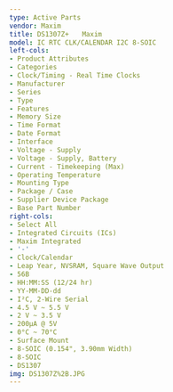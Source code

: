 ```yaml
---
type: Active Parts
vendor: Maxim
title: DS1307Z+　　Maxim
model: IC RTC CLK/CALENDAR I2C 8-SOIC
left-cols:
- Product Attributes
- Categories
- Clock/Timing - Real Time Clocks
- Manufacturer
- Series
- Type
- Features
- Memory Size
- Time Format
- Date Format
- Interface
- Voltage - Supply
- Voltage - Supply, Battery
- Current - Timekeeping (Max)
- Operating Temperature
- Mounting Type
- Package / Case
- Supplier Device Package
- Base Part Number
right-cols:
- Select All
- Integrated Circuits (ICs)
- Maxim Integrated
- '-'
- Clock/Calendar
- Leap Year, NVSRAM, Square Wave Output
- 56B
- HH:MM:SS (12/24 hr)
- YY-MM-DD-dd
- I²C, 2-Wire Serial
- 4.5 V ~ 5.5 V
- 2 V ~ 3.5 V
- 200µA @ 5V
- 0°C ~ 70°C
- Surface Mount
- 8-SOIC (0.154", 3.90mm Width)
- 8-SOIC
- DS1307
img: DS1307Z%2B.JPG
---
```

